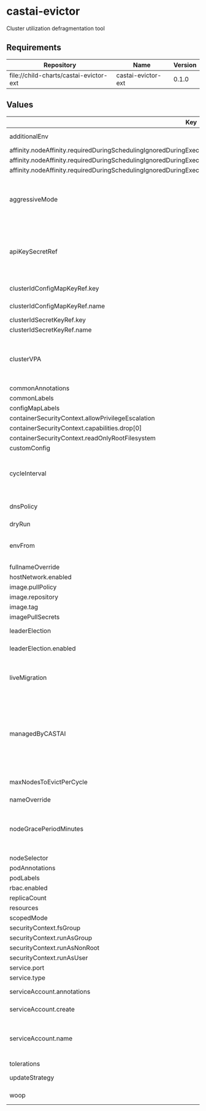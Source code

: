# castai-evictor

Cluster utilization defragmentation tool

## Requirements

| Repository | Name | Version |
|------------|------|---------|
| file://child-charts/castai-evictor-ext | castai-evictor-ext | 0.1.0 |

## Values

| Key | Type | Default                                                                                                               | Description |
|-----|------|-----------------------------------------------------------------------------------------------------------------------|-------------|
| additionalEnv | object | `{}`                                                                                                                  | Used to set any additional environment variables. |
| affinity.nodeAffinity.requiredDuringSchedulingIgnoredDuringExecution.nodeSelectorTerms[0].matchExpressions[0].key | string | `"kubernetes.io/os"`                                                                                                  |  |
| affinity.nodeAffinity.requiredDuringSchedulingIgnoredDuringExecution.nodeSelectorTerms[0].matchExpressions[0].operator | string | `"NotIn"`                                                                                                             |  |
| affinity.nodeAffinity.requiredDuringSchedulingIgnoredDuringExecution.nodeSelectorTerms[0].matchExpressions[0].values[0] | string | `"windows"`                                                                                                           |  |
| aggressiveMode | bool | `false`                                                                                                               | Specifies whether the Evictor can behave as aggressive if true, evictor will start considering single replica pods as long as they can be scheduled somewhere else. |
| apiKeySecretRef | string | `""`                                                                                                                  | Name of secret with Token to be used for authorizing evictor access to the API apiKey and apiKeySecretRef are mutually exclusive The referenced secret must provide the token in .data["API_KEY"]. |
| clusterIdConfigMapKeyRef.key | string | `"CLUSTER_ID"`                                                                                                        | key of the cluster id value in the config map |
| clusterIdConfigMapKeyRef.name | string | `""`                                                                                                                  | name and of the config map with cluster id |
| clusterIdSecretKeyRef.key | string | `"CLUSTER_ID"`                                                                                                        |  |
| clusterIdSecretKeyRef.name | string | `""`                                                                                                                  |  |
| clusterVPA | object | `{"enabled":true,"pollPeriodSeconds":300,"repository":"registry.k8s.io/cpa/cpvpa","resources":{},"version":"v0.8.4"}` | Cluster proportional vertical autoscaler for the evictor deployment https://github.com/kubernetes-sigs/cluster-proportional-vertical-autoscaler. |
| commonAnnotations | object | `{}`                                                                                                                  |  |
| commonLabels | object | `{}`                                                                                                                  | Labels to add to all resources. |
| configMapLabels | object | `{}`                                                                                                                  |  |
| containerSecurityContext.allowPrivilegeEscalation | bool | `false`                                                                                                               |  |
| containerSecurityContext.capabilities.drop[0] | string | `"ALL"`                                                                                                               |  |
| containerSecurityContext.readOnlyRootFilesystem | bool | `true`                                                                                                                |  |
| customConfig | object | `{}`                                                                                                                  |  |
| cycleInterval | string | `"1m"`                                                                                                                | Specifies the interval between eviction cycles. This property can be used to lower or raise the frequency of the evictor's find-and-drain operations. |
| dnsPolicy | string | `""`                                                                                                                  | DNS Policy Override - Needed when using some custom CNI's. |
| dryRun | bool | `false`                                                                                                               |  |
| envFrom | list | `[]`                                                                                                                  | Used to set additional environment variables for the evictor container via configMaps or secrets. |
| fullnameOverride | string | `"castai-evictor"`                                                                                                    |  |
| hostNetwork.enabled | bool | `false`                                                                                                               | Enable host networking. |
| image.pullPolicy | string | `"IfNotPresent"`                                                                                                      |  |
| image.repository | string | `"us-docker.pkg.dev/castai-hub/library/evictor"`                                                                      |  |
| image.tag | string | `""`                                                                                                                  |  |
| imagePullSecrets | list | `[]`                                                                                                                  |  |
| leaderElection | object | `{"enabled":true}`                                                                                                    | Specifies leader election parameters. |
| leaderElection.enabled | bool | `true`                                                                                                                | Whether to enable leader election. |
| liveMigration | object | `{"enabled":false}`                                                                                                   | Specifies LIVE migration settings. This options assumes that the CAST AI LIVE components are already installed in the cluster. |
| managedByCASTAI | bool | `true`                                                                                                                | Specifies whether the Evictor was installed using mothership and is automatically updated by CAST AI. Alternative scenarios are, when CAST AI is not managing charts, and customers' are install them with Argo CD/Terraform or something else. |
| maxNodesToEvictPerCycle | int | `20`                                                                                                                  | Specifies the max nodes evictor can evict in a single cycle. |
| nameOverride | string | `""`                                                                                                                  |  |
| nodeGracePeriodMinutes | int | `5`                                                                                                                   | Specifies the grace period after a node is created before it is considered for eviction The number of minutes a node must exist before it will be considered. |
| nodeSelector | object | `{}`                                                                                                                  |  |
| podAnnotations | object | `{}`                                                                                                                  |  |
| podLabels | object | `{}`                                                                                                                  |  |
| rbac.enabled | bool | `true`                                                                                                                |  |
| replicaCount | int | `1`                                                                                                                   |  |
| resources | object | `{}`                                                                                                                  |  |
| scopedMode | bool | `false`                                                                                                               |  |
| securityContext.fsGroup | int | `1004`                                                                                                                |  |
| securityContext.runAsGroup | int | `1004`                                                                                                                |  |
| securityContext.runAsNonRoot | bool | `true`                                                                                                                |  |
| securityContext.runAsUser | int | `1004`                                                                                                                |  |
| service.port | int | `8080`                                                                                                                |  |
| service.type | string | `"ClusterIP"`                                                                                                         |  |
| serviceAccount.annotations | object | `{}`                                                                                                                  | Annotations to add to the service account. |
| serviceAccount.create | bool | `true`                                                                                                                | Specifies whether a service account should be created. |
| serviceAccount.name | string | `""`                                                                                                                  | The name of the service account to use. If not set and create is true, a name is generated using the fullname template. |
| tolerations | list | `[]`                                                                                                                  |  |
| updateStrategy | object | `{"type":"Recreate"}`                                                                                                 | Controls `deployment.spec.strategy` field. |
| woop | object | `{"enabled":false,"useK8sClientCache":false}`                                                                          | Specifies settings for working with WOOP recommendations. |